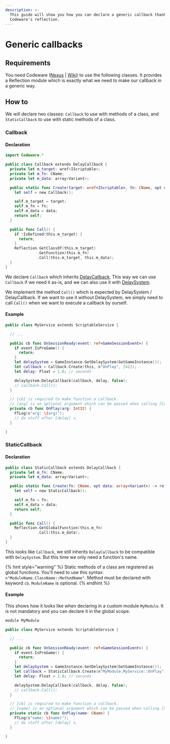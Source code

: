 ```yaml
---
description: >-
  This guide will show you how you can declare a generic callback thanks to
  Codeware's reflection.
---
```


# Generic callbacks

## Requirements

You need Codeware ([Nexus](https://www.nexusmods.com/cyberpunk2077/mods/7780) | [Wiki](https://github.com/psiberx/cp2077-codeware/wiki#reflection)) to use the following classes. It provides a Reflection module which is exactly what we need to make our callback in a generic way.

## How to

We will declare two classes: `Callback` to use with methods of a class, and `StaticCallback` to use with static methods of a class.

### Callback

#### Declaration

```swift
import Codeware.*

public class Callback extends DelayCallback {
  private let m_target: wref<IScriptable>;
  private let m_fn: CName;
  private let m_data: array<Variant>;

  public static func Create(target: wref<IScriptable>, fn: CName, opt data: array<Variant>) -> ref<Callback> {
    let self = new Callback();

    self.m_target = target;
    self.m_fn = fn;
    self.m_data = data;
    return self;
  }

  public func Call() {
    if !IsDefined(this.m_target) {
      return;
    }
    Reflection.GetClassOf(this.m_target)
              .GetFunction(this.m_fn)
              .Call(this.m_target, this.m_data);
  }
}
```

We declare `Callback` which inherits [DelayCallback](https://nativedb.red4ext.com/DelayCallback). This way we can use `Callback` if we need it as-is, and we can also use it with [DelaySystem](https://nativedb.red4ext.com/DelaySystem).

We implement the method `Call()` which is expected by DelaySystem / DelayCallback. If we want to use it without DelaySystem, we simply need to call `Call()` when we want to execute a callback by ourself.

#### Example

```swift
public class MyService extends ScriptableService {

  // ...

  public cb func OnSessionReady(event: ref<GameSessionEvent>) {
    if event.IsPreGame() {
      return;
    }
    let delaySystem = GameInstance.GetDelaySystem(GetGameInstance());
    let callback = Callback.Create(this, n"OnPlay", [42]);
    let delay: Float = 1.0; // seconds

    delaySystem.DelayCallback(callback, delay, false);
    // callback.Call();
  }

  // [cb] is required to make function a callback.
  // [arg] is an optional argument which can be passed when calling [Callback.Create].
  private cb func OnPlay(arg: Int32) {
    FTLog(s"arg: \(arg)");
    // do stuff after [delay] s.
  }

}
```

### StaticCallback

#### Declaration

```swift
public class StaticCallback extends DelayCallback {
  private let m_fn: CName;
  private let m_data: array<Variant>;

  public static func Create(fn: CName, opt data: array<Variant>) -> ref<StaticCallback> {
    let self = new StaticCallback();

    self.m_fn = fn;
    self.m_data = data;
    return self;
  }

  public func Call() {
    Reflection.GetGlobalFunction(this.m_fn)
              .Call(this.m_data);
  }
}
```

This looks like `Callback`, we still inherits `DelayCallback` to be compatible with `DelaySystem`. But this time we only need a function's name.

{% hint style="warning" %}
Static methods of a class are registered as global functions. You'll need to use this syntax: `n"ModuleName.ClassName::MethodName"`. Method must be declared with keyword `cb`. `ModuleName` is optional.
{% endhint %}

#### Example

This shows how it looks like when declaring in a custom module `MyModule`. It is not mandatory and you can declare it in the global scope.

```swift
module MyModule

public class MyService extends ScriptableService {

  // ...

  public cb func OnSessionReady(event: ref<GameSessionEvent>) {
    if event.IsPreGame() {
      return;
    }
    let delaySystem = GameInstance.GetDelaySystem(GetGameInstance());
    let callback = StaticCallback.Create(n"MyModule.MyService::OnPlay", [n"Choom"]);
    let delay: Float = 1.0; // seconds

    delaySystem.DelayCallback(callback, delay, false);
    // callback.Call();
  }

  // [cb] is required to make function a callback.
  // [name] is an optional argument which can be passed when calling [StaticCallback.Create].
  private static cb func OnPlay(name: CName) {
    FTLog(s"name: \(name)");
    // do stuff after [delay] s.
  }

}
```
